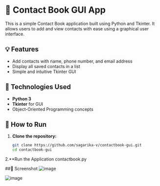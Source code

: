 # 📒 Contact Book GUI App

This is a simple Contact Book application built using Python and Tkinter. It allows users to add and view contacts with ease using a graphical user interface.

## 💡 Features

- Add contacts with name, phone number, and email address
- Display all saved contacts in a list
- Simple and intuitive Tkinter GUI

## 🧰 Technologies Used

- **Python 3**
- **Tkinter** for GUI
- Object-Oriented Programming concepts

## 🚀 How to Run

1. **Clone the repository:**
   ```bash
   git clone https://github.com/sagarika-v/contactbook-gui.git
   cd contactbook-gui
2.**Run the Application
   contactbook.py

   
##📸 Screenshot
![image](https://github.com/user-attachments/assets/9b6ba0e9-db0c-48c9-880c-e5416c08f13c)


![image](https://github.com/user-attachments/assets/0bd1b57c-052e-48aa-b52a-08f62519ce19)

